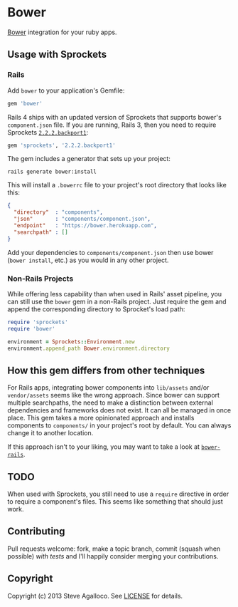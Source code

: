 # Bower

[Bower](http://twitter.github.com/bower/) integration for your ruby apps.

## Usage with Sprockets

### Rails

Add `bower` to your application's Gemfile:

```ruby
gem 'bower'
```

Rails 4 ships with an updated version of Sprockets that supports bower's `component.json` file. If you are running, Rails 3, then you need to require Sprockets [`2.2.2.backport1`](http://rubygems.org/gems/sprockets/versions/2.2.2.backport1):

```ruby
gem 'sprockets', '2.2.2.backport1'
```

The gem includes a generator that sets up your project:

    rails generate bower:install

This will install a `.bowerrc` file to your project's root directory that looks like this:

```json
{
  "directory"  : "components",
  "json"       : "components/component.json",
  "endpoint"   : "https://bower.herokuapp.com",
  "searchpath" : []
}

```

Add your dependencies to `components/component.json` then use bower (`bower install`, etc.) as you would in any other project.

### Non-Rails Projects

While offering less capability than when used in Rails' asset pipeline, you can still use the `bower` gem in a non-Rails project. Just require the gem and append the corresponding directory to Sprocket's load path:

```ruby
require 'sprockets'
require 'bower'

environment = Sprockets::Environment.new
environment.append_path Bower.environment.directory
```

## How this gem differs from other techniques

For Rails apps, integrating bower components into `lib/assets` and/or `vendor/assets` seems like the wrong approach. Since bower can support multiple searchpaths, the need to make a distinction between external dependencies and frameworks does not exist. It can all be managed in once place. This gem takes a more opinionated approach and installs components to `components/` in your project's root by default. You can always change it to another location.

If this approach isn't to your liking, you may want to take a look at [`bower-rails`](https://github.com/rharriso/bower-rails/).

## TODO

When used with Sprockets, you still need to use a `require` directive in order to require a component's files. This seems like something that should just work.

## Contributing

Pull requests welcome: fork, make a topic branch, commit (squash when possible) *with tests* and I'll happily consider merging your contributions.

## Copyright

Copyright (c) 2013 Steve Agalloco. See [LICENSE](LICENSE.md) for details.

